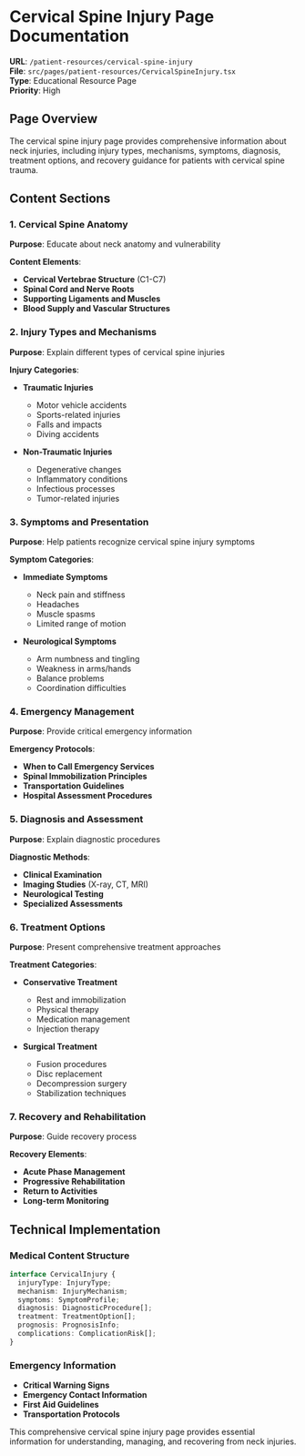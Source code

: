 # Cervical Spine Injury Page Documentation

**URL**: `/patient-resources/cervical-spine-injury`  
**File**: `src/pages/patient-resources/CervicalSpineInjury.tsx`  
**Type**: Educational Resource Page  
**Priority**: High

## Page Overview

The cervical spine injury page provides comprehensive information about neck injuries, including injury types, mechanisms, symptoms, diagnosis, treatment options, and recovery guidance for patients with cervical spine trauma.

## Content Sections

### 1. Cervical Spine Anatomy
**Purpose**: Educate about neck anatomy and vulnerability

**Content Elements**:
- **Cervical Vertebrae Structure** (C1-C7)
- **Spinal Cord and Nerve Roots**
- **Supporting Ligaments and Muscles**
- **Blood Supply and Vascular Structures**

### 2. Injury Types and Mechanisms
**Purpose**: Explain different types of cervical spine injuries

**Injury Categories**:
- **Traumatic Injuries**
  - Motor vehicle accidents
  - Sports-related injuries
  - Falls and impacts
  - Diving accidents

- **Non-Traumatic Injuries**
  - Degenerative changes
  - Inflammatory conditions
  - Infectious processes
  - Tumor-related injuries

### 3. Symptoms and Presentation
**Purpose**: Help patients recognize cervical spine injury symptoms

**Symptom Categories**:
- **Immediate Symptoms**
  - Neck pain and stiffness
  - Headaches
  - Muscle spasms
  - Limited range of motion

- **Neurological Symptoms**
  - Arm numbness and tingling
  - Weakness in arms/hands
  - Balance problems
  - Coordination difficulties

### 4. Emergency Management
**Purpose**: Provide critical emergency information

**Emergency Protocols**:
- **When to Call Emergency Services**
- **Spinal Immobilization Principles**
- **Transportation Guidelines**
- **Hospital Assessment Procedures**

### 5. Diagnosis and Assessment
**Purpose**: Explain diagnostic procedures

**Diagnostic Methods**:
- **Clinical Examination**
- **Imaging Studies** (X-ray, CT, MRI)
- **Neurological Testing**
- **Specialized Assessments**

### 6. Treatment Options
**Purpose**: Present comprehensive treatment approaches

**Treatment Categories**:
- **Conservative Treatment**
  - Rest and immobilization
  - Physical therapy
  - Medication management
  - Injection therapy

- **Surgical Treatment**
  - Fusion procedures
  - Disc replacement
  - Decompression surgery
  - Stabilization techniques

### 7. Recovery and Rehabilitation
**Purpose**: Guide recovery process

**Recovery Elements**:
- **Acute Phase Management**
- **Progressive Rehabilitation**
- **Return to Activities**
- **Long-term Monitoring**

## Technical Implementation

### Medical Content Structure
```typescript
interface CervicalInjury {
  injuryType: InjuryType;
  mechanism: InjuryMechanism;
  symptoms: SymptomProfile;
  diagnosis: DiagnosticProcedure[];
  treatment: TreatmentOption[];
  prognosis: PrognosisInfo;
  complications: ComplicationRisk[];
}
```

### Emergency Information
- **Critical Warning Signs**
- **Emergency Contact Information**
- **First Aid Guidelines**
- **Transportation Protocols**

This comprehensive cervical spine injury page provides essential information for understanding, managing, and recovering from neck injuries.
